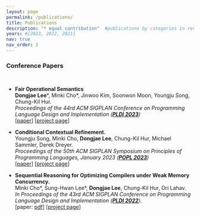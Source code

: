 ```yaml
---
layout: page
permalink: /publications/
title: Publications
description: "* equal contribution"  #publications by categories in reversed chronological order. generated by jekyll-scholar.
years: #[2023, 2022, 2021]
nav: true
nav_order: 2
---
```

<!-- _pages/publications.md -->
<!-- <div class="publications">

{%- for y in page.years %}
  <h2 class="year">{{y}}</h2>
  {% bibliography -f papers -q @*[year={{y}}]* %}
{% endfor %}

</div> -->
<div class="sftext emphasis1">
  <div class="container">
  <h3> Conference Papers </h3>
  <div style="line-height:100%"><br /></div>
  <ul>
    <li>
      <strong>Fair Operational Semantics</strong><br />
      <strong>Dongjae Lee</strong>*,
      Minki Cho*,
      Jinwoo Kim,
      Soonwon Moon,
      Youngju Song,
      Chung-Kil Hur.
      <br />
      <em> Proceedings of the 44rd ACM SIGPLAN Conference on Programming Language Design and Implementation (<strong><a href="https://pldi23.sigplan.org/">PLDI 2023</a></strong>)</em>
      <br />
      [<a href="https://sf.snu.ac.kr/publications/fairness.pdf">paper</a>]
      [<a href="https://sf.snu.ac.kr/fairness/">project page</a>]
    </li>
  </ul>
  
  <ul>
    <li>
      <strong>Conditional Contextual Refinement.</strong><br />
      Youngju Song,
      Minki Cho,
      <strong>Dongjae Lee</strong>,
      Chung-Kil Hur,
      Michael Sammler,
      Derek Dreyer.
      <br />
      <em> Proceedings of the 50th ACM SIGPLAN Symposium on Principles of Programming Languages, January 2023 (<strong><a href="https://popl23.sigplan.org/">POPL 2023</a></strong>)</em>
      <br />
      [<a href="https://sf.snu.ac.kr/publications/ccr.pdf">paper</a>]
      [<a href="https://sf.snu.ac.kr/ccr/">project page</a>]
    </li>
  </ul>

  <ul>
    <li>
      <strong>Sequential Reasoning for Optimizing Compilers under Weak Memory Concurrency.</strong><br />
      Minki Cho*,
      Sung-Hwan Lee*,
      <strong>Dongjae Lee</strong>,
      Chung-Kil Hur,
      Ori Lahav.
      <br />
      <em> In Proceedings of the 43rd ACM SIGPLAN Conference on Programming Language Design and Implementation (<strong><a href="https://pldi22.sigplan.org/">PLDI 2022</a></strong>).</em>
      <br />
      [paper: <a href="https://sf.snu.ac.kr/publications/promising-seq-full.pdf">pdf</a>]
      [<a href="https://sf.snu.ac.kr/promising-seq/">project page</a>]
    </li>
  </ul>
  
  </div>
</div>
